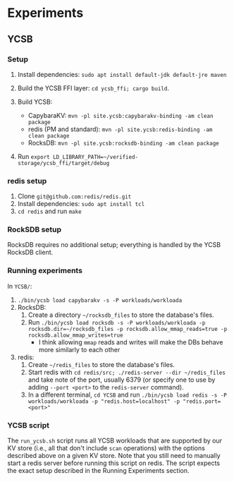 # Experiments

## YCSB

### Setup
1. Install dependencies: `sudo apt install default-jdk default-jre maven`
2. Build the YCSB FFI layer: `cd ycsb_ffi; cargo build`.
3. Build YCSB:
    - CapybaraKV: `mvn -pl site.ycsb:capybarakv-binding -am clean package`
    - redis (PM and standard): `mvn -pl site.ycsb:redis-binding -am clean package`
    - RocksDB: `mvn -pl site.ycsb:rocksdb-binding -am clean package`

3. Run `export LD_LIBRARY_PATH=~/verified-storage/ycsb_ffi/target/debug`

### redis setup
1. Clone `git@github.com:redis/redis.git`
2. Install dependencies: `sudo apt install tcl`
3. `cd redis` and run `make`

### RockSDB setup
RocksDB requires no additional setup; everything is handled by the YCSB RocksDB client.

### Running experiments
In `YCSB/`:
1. `./bin/ycsb load capybarakv -s -P workloads/workloada`
2. RocksDB: 
    1. Create a directory `~/rocksdb_files` to store the database's files.
    2. Run `./bin/ycsb load rocksdb -s -P workloads/workloada -p rocksdb.dir=~/rocksdb_files -p rocksdb.allow_mmap_reads=true -p rocksdb.allow_mmap_writes=true`
        - I think allowing `mmap` reads and writes will make the DBs behave more similarly to each other
3. redis: 
    1. Create `~/redis_files` to store the database's files.
    2. Start redis with `cd redis/src; ./redis-server --dir ~/redis_files` and take note of the port, usually 6379 (or specify one to use by adding `--port <port>` to the `redis-server` command).
    2. In a different terminal, `cd YCSB` and run `./bin/ycsb load redis -s -P workloads/workloada -p "redis.host=localhost" -p "redis.port=<port>"` 

### YCSB script
The `run_ycsb.sh` script runs all YCSB workloads that are supported by our KV store (i.e., all that don't include `scan` operations) with the options described above on a given KV store. Note that you still need to manually start a redis server before running this script on redis. The script expects the exact setup described in the Running Experiments section.